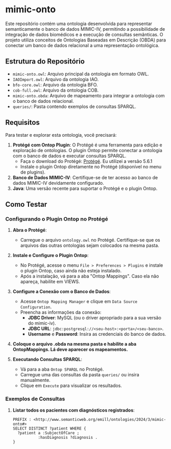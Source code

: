 # mimic-onto

Este repositório contém uma ontologia desenvolvida para representar semanticamente o banco de dados MIMIC-IV, permitindo a possibilidade de integração de dados biomédicos e a execução de consultas semânticas. O projeto utiliza conceitos de Ontologias Baseadas em Descrição (OBDA) para conectar um banco de dados relacional a uma representação ontológica.

## Estrutura do Repositório

- `mimic-onto.owl`: Arquivo principal da ontologia em formato OWL.
- `IAOImport.owl`: Arquivo da ontologia IAO.
- `bfo-core.owl`: Arquivo da ontologia BFO.
- `cob-full.owl`: Arquivo da ontologia COB.
- `mimic-onto.obda`: Arquivo de mapeamento para integrar a ontologia com o banco de dados relacional.
- `queries/`: Pasta contendo exemplos de consultas SPARQL.

## Requisitos

Para testar e explorar esta ontologia, você precisará:

1. **Protégé com Ontop Plugin**: O Protégé é uma ferramenta para edição e exploração de ontologias. O plugin Ontop permite conectar a ontologia com o banco de dados e executar consultas SPARQL.
   - Faça o download do Protégé: [Protégé](https://protegeproject.github.io/). Eu utilizei a versão 5.6.1
   - Instale o plugin Ontop diretamente no Protégé (disponível no menu de plugins).
2. **Banco de Dados MIMIC-IV**: Certifique-se de ter acesso ao banco de dados MIMIC-IV devidamente configurado.
3. **Java**: Uma versão recente para suportar o Protégé e o plugin Ontop.

## Como Testar

### Configurando o Plugin Ontop no Protégé

1. **Abra o Protégé**:
   - Carregue o arquivo `ontology.owl` no Protégé. Certifique-se que os arquivos das outras ontologias sejam colocados na mesma pasta.

2. **Instale e Configure o Plugin Ontop**:
   - No Protégé, acesse o menu `File > Preferences > Plugins` e instale o plugin Ontop, caso ainda não esteja instalado.
   - Após a instalação, vá para a aba "Ontop Mappings". Caso ela não apareça, habilite em VIEWS.

3. **Configure a Conexão com o Banco de Dados**:
   - Acesse `Ontop Mapping Manager` e clique em `Data Source Configuration`.
   - Preencha as informações da conexão:
     - **JDBC Driver**: MySQL (ou o driver apropriado para a sua versão do mimic-iv).
     - **JDBC URL**: `jdbc:postgresql://<seu-host>:<porta>/<seu-banco>`.
     - **Username** e **Password**: Insira as credenciais do banco de dados.
3. **Coloque o arquivo .obda na mesma pasta e habilite a aba OntopMappings. Lá deve aparecer os mapeamentos.**

4. **Executando Consultas SPARQL**:
   - Vá para a aba `Ontop SPARQL` no Protégé.
   - Carregue uma das consultas da pasta `queries/` ou insira manualmente.
   - Clique em `Execute` para visualizar os resultados.

### Exemplos de Consultas

1. **Listar todos os pacientes com diagnósticos registrados**:
   ```sparql
   PREFIX : <http://www.semanticweb.org/emill/ontologies/2024/3/mimic-onto#>
   SELECT DISTINCT ?patient WHERE {
     ?patient a :SubjectOfCare ;
              :hasDiagnosis ?diagnosis .
   }
